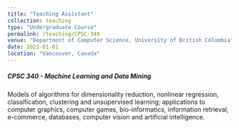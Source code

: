 ```yaml
---
title: "Teaching Assistant"
collection: teaching
type: "Undergraduate Course"
permalink: /teaching/CPSC-340
venue: "Department of Computer Science, University of British Columbia"
date: 2022-01-01
location: "Vancouver, Canada"
---
```


##### CPSC 340 - Machine Learning and Data Mining

Models of algorithms for dimensionality reduction, nonlinear regression, classification, clustering and unsupervised learning; applications to computer graphics, computer games, bio-informatics, information retrieval, e-commerce, databases, computer vision and artificial intelligence.
